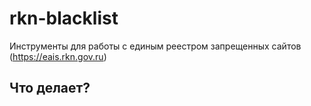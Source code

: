 # rkn-blacklist
Инструменты для работы с единым реестром запрещенных сайтов (https://eais.rkn.gov.ru)

## Что делает?

